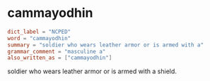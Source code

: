 # cammayodhin

``` toml
dict_label = "NCPED"
word = "cammayodhin"
summary = "soldier who wears leather armor or is armed with a"
grammar_comment = "masculine a"
also_written_as = ["cammayodhin"]
```

soldier who wears leather armor or is armed with a shield.

